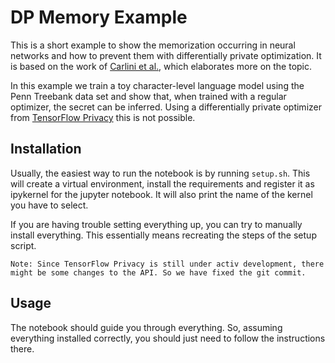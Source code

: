 # DP Memory Example
This is a short example to show the memorization occurring in neural networks and how to prevent them with differentially private
optimization. It is based on the work of [Carlini et al.][1], which elaborates more on the topic.

In this example we train a toy character-level language model using the Penn Treebank data set and show that, when 
trained with a regular optimizer, the secret can be inferred. Using a differentially private optimizer from 
[TensorFlow Privacy][2] this is not possible.

## Installation

Usually, the easiest way to run the notebook is by running `setup.sh`.
This will create a virtual environment, install the requirements and register it as ipykernel for the jupyter notebook.
It will also print the name of the kernel you have to select.

If you are having trouble setting everything up, you can try to manually install everything.
This essentially means recreating the steps of the setup script.

`Note: Since TensorFlow Privacy is still under activ development, there might be some changes to the API.
So we have fixed the git commit.`

## Usage

The notebook should guide you through everything.
So, assuming everything installed correctly, you should just need to follow the instructions there.

[1]: https://arxiv.org/abs/1802.08232
[2]: https://github.com/tensorflow/privacy
